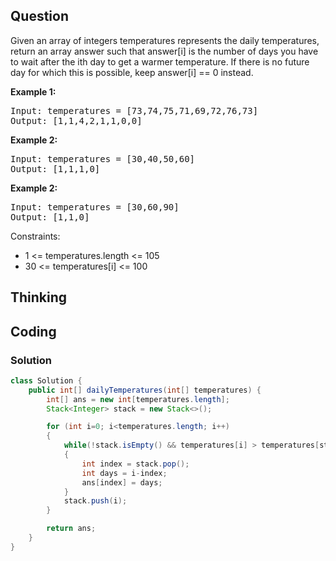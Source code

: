 ## Question
Given an array of integers temperatures represents the daily temperatures, return an array answer such that answer[i] is the number of days you have to wait after the ith day to get a warmer temperature. If there is no future day for which this is possible, keep answer[i] == 0 instead.


**Example 1:**
<pre>
Input: temperatures = [73,74,75,71,69,72,76,73]
Output: [1,1,4,2,1,1,0,0]
</pre>

**Example 2:**
<pre>
Input: temperatures = [30,40,50,60]
Output: [1,1,1,0]
</pre>

**Example 2:**
<pre>
Input: temperatures = [30,60,90]
Output: [1,1,0]
</pre>

Constraints:
* 1 <= temperatures.length <= 105
* 30 <= temperatures[i] <= 100


## Thinking

## Coding
### Solution
```java
class Solution {
    public int[] dailyTemperatures(int[] temperatures) {
        int[] ans = new int[temperatures.length];
        Stack<Integer> stack = new Stack<>();

        for (int i=0; i<temperatures.length; i++)
        {
            while(!stack.isEmpty() && temperatures[i] > temperatures[stack.peek()])
            {
                int index = stack.pop();
                int days = i-index;
                ans[index] = days;
            }
            stack.push(i);
        }

        return ans;
    }
}
```